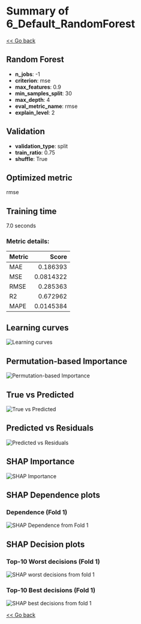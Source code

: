 # Summary of 6_Default_RandomForest

[<< Go back](../README.md)


## Random Forest
- **n_jobs**: -1
- **criterion**: mse
- **max_features**: 0.9
- **min_samples_split**: 30
- **max_depth**: 4
- **eval_metric_name**: rmse
- **explain_level**: 2

## Validation
 - **validation_type**: split
 - **train_ratio**: 0.75
 - **shuffle**: True

## Optimized metric
rmse

## Training time

7.0 seconds

### Metric details:
| Metric   |     Score |
|:---------|----------:|
| MAE      | 0.186393  |
| MSE      | 0.0814322 |
| RMSE     | 0.285363  |
| R2       | 0.672962  |
| MAPE     | 0.0145384 |



## Learning curves
![Learning curves](learning_curves.png)

## Permutation-based Importance
![Permutation-based Importance](permutation_importance.png)
## True vs Predicted

![True vs Predicted](true_vs_predicted.png)


## Predicted vs Residuals

![Predicted vs Residuals](predicted_vs_residuals.png)



## SHAP Importance
![SHAP Importance](shap_importance.png)

## SHAP Dependence plots

### Dependence (Fold 1)
![SHAP Dependence from Fold 1](learner_fold_0_shap_dependence.png)

## SHAP Decision plots

### Top-10 Worst decisions (Fold 1)
![SHAP worst decisions from fold 1](learner_fold_0_shap_worst_decisions.png)
### Top-10 Best decisions (Fold 1)
![SHAP best decisions from fold 1](learner_fold_0_shap_best_decisions.png)

[<< Go back](../README.md)

